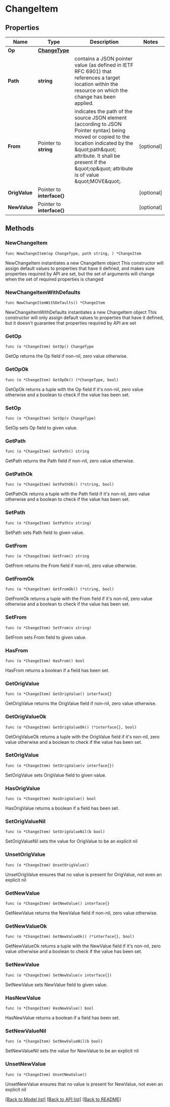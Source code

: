 # ChangeItem

## Properties

Name | Type | Description | Notes
------------ | ------------- | ------------- | -------------
**Op** | [**ChangeType**](ChangeType.md) |  | 
**Path** | **string** | contains a JSON pointer value (as defined in IETF RFC 6901) that references a target location within the resource on which the change has been applied. | 
**From** | Pointer to **string** | indicates the path of the source JSON element (according to JSON Pointer syntax) being moved or copied to the location indicated by the \&quot;path\&quot; attribute. It shall be present if the \&quot;op\&quot; attribute is of value \&quot;MOVE\&quot;. | [optional] 
**OrigValue** | Pointer to **interface{}** |  | [optional] 
**NewValue** | Pointer to **interface{}** |  | [optional] 

## Methods

### NewChangeItem

`func NewChangeItem(op ChangeType, path string, ) *ChangeItem`

NewChangeItem instantiates a new ChangeItem object
This constructor will assign default values to properties that have it defined,
and makes sure properties required by API are set, but the set of arguments
will change when the set of required properties is changed

### NewChangeItemWithDefaults

`func NewChangeItemWithDefaults() *ChangeItem`

NewChangeItemWithDefaults instantiates a new ChangeItem object
This constructor will only assign default values to properties that have it defined,
but it doesn't guarantee that properties required by API are set

### GetOp

`func (o *ChangeItem) GetOp() ChangeType`

GetOp returns the Op field if non-nil, zero value otherwise.

### GetOpOk

`func (o *ChangeItem) GetOpOk() (*ChangeType, bool)`

GetOpOk returns a tuple with the Op field if it's non-nil, zero value otherwise
and a boolean to check if the value has been set.

### SetOp

`func (o *ChangeItem) SetOp(v ChangeType)`

SetOp sets Op field to given value.


### GetPath

`func (o *ChangeItem) GetPath() string`

GetPath returns the Path field if non-nil, zero value otherwise.

### GetPathOk

`func (o *ChangeItem) GetPathOk() (*string, bool)`

GetPathOk returns a tuple with the Path field if it's non-nil, zero value otherwise
and a boolean to check if the value has been set.

### SetPath

`func (o *ChangeItem) SetPath(v string)`

SetPath sets Path field to given value.


### GetFrom

`func (o *ChangeItem) GetFrom() string`

GetFrom returns the From field if non-nil, zero value otherwise.

### GetFromOk

`func (o *ChangeItem) GetFromOk() (*string, bool)`

GetFromOk returns a tuple with the From field if it's non-nil, zero value otherwise
and a boolean to check if the value has been set.

### SetFrom

`func (o *ChangeItem) SetFrom(v string)`

SetFrom sets From field to given value.

### HasFrom

`func (o *ChangeItem) HasFrom() bool`

HasFrom returns a boolean if a field has been set.

### GetOrigValue

`func (o *ChangeItem) GetOrigValue() interface{}`

GetOrigValue returns the OrigValue field if non-nil, zero value otherwise.

### GetOrigValueOk

`func (o *ChangeItem) GetOrigValueOk() (*interface{}, bool)`

GetOrigValueOk returns a tuple with the OrigValue field if it's non-nil, zero value otherwise
and a boolean to check if the value has been set.

### SetOrigValue

`func (o *ChangeItem) SetOrigValue(v interface{})`

SetOrigValue sets OrigValue field to given value.

### HasOrigValue

`func (o *ChangeItem) HasOrigValue() bool`

HasOrigValue returns a boolean if a field has been set.

### SetOrigValueNil

`func (o *ChangeItem) SetOrigValueNil(b bool)`

 SetOrigValueNil sets the value for OrigValue to be an explicit nil

### UnsetOrigValue
`func (o *ChangeItem) UnsetOrigValue()`

UnsetOrigValue ensures that no value is present for OrigValue, not even an explicit nil
### GetNewValue

`func (o *ChangeItem) GetNewValue() interface{}`

GetNewValue returns the NewValue field if non-nil, zero value otherwise.

### GetNewValueOk

`func (o *ChangeItem) GetNewValueOk() (*interface{}, bool)`

GetNewValueOk returns a tuple with the NewValue field if it's non-nil, zero value otherwise
and a boolean to check if the value has been set.

### SetNewValue

`func (o *ChangeItem) SetNewValue(v interface{})`

SetNewValue sets NewValue field to given value.

### HasNewValue

`func (o *ChangeItem) HasNewValue() bool`

HasNewValue returns a boolean if a field has been set.

### SetNewValueNil

`func (o *ChangeItem) SetNewValueNil(b bool)`

 SetNewValueNil sets the value for NewValue to be an explicit nil

### UnsetNewValue
`func (o *ChangeItem) UnsetNewValue()`

UnsetNewValue ensures that no value is present for NewValue, not even an explicit nil

[[Back to Model list]](../README.md#documentation-for-models) [[Back to API list]](../README.md#documentation-for-api-endpoints) [[Back to README]](../README.md)


